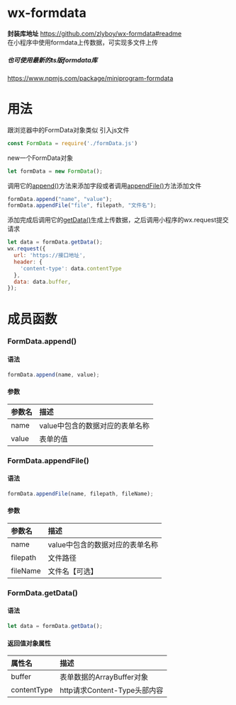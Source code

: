 # wx-formdata
**封装库地址** https://github.com/zlyboy/wx-formdata#readme  
在小程序中使用formdata上传数据，可实现多文件上传
##### 也可使用最新的ts版formdata库
https://www.npmjs.com/package/miniprogram-formdata

# 用法
跟浏览器中的FormData对象类似
引入js文件
```js
const FormData = require('./formData.js')
```
new一个FormData对象
```js
let formData = new FormData();
```
调用它的[append()](#formdataappend)方法来添加字段或者调用[appendFile()](#formdataappendfile)方法添加文件
```js
formData.append("name", "value");
formData.appendFile("file", filepath, "文件名");
```
添加完成后调用它的[getData()](#formdatagetdata)生成上传数据，之后调用小程序的wx.request提交请求
```js
let data = formData.getData();
wx.request({
  url: 'https://接口地址',
  header: {
    'content-type': data.contentType
  },
  data: data.buffer,
});
```

# 成员函数
### FormData.append()
#### 语法
```js
formData.append(name, value);
```
#### 参数
| 参数名 | 描述 |
| :---------- | :-----------|
| name | value中包含的数据对应的表单名称 |
| value | 表单的值 |

### FormData.appendFile()
#### 语法
```js
formData.appendFile(name, filepath, fileName);
```
#### 参数
| 参数名 | 描述 |
| :---------- | :-----------|
| name | value中包含的数据对应的表单名称 |
| filepath | 文件路径 | 
| fileName | 文件名【可选】 | 

### FormData.getData()
#### 语法
```js
let data = formData.getData();
```
#### 返回值对象属性
| 属性名 | 描述 |
| :---------- | :-----------|
| buffer | 表单数据的ArrayBuffer对象 |
| contentType | http请求Content-Type头部内容 | 

